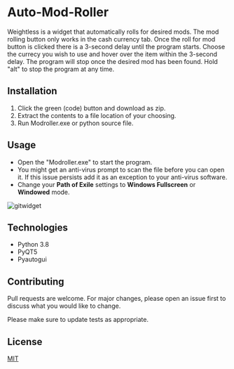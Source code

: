 # Auto-Mod-Roller 
Weightless is a widget that automatically rolls for desired mods. The mod rolling button only works in the cash currency tab. Once the roll for mod button is clicked there is a 3-second delay until the program starts. Choose the currecy you wish to use and hover over the item within the 3-second delay. The program will stop once the desired mod has been found. Hold "alt" to stop the program at any time. 


## Installation 
1. Click the green (code) button and download as zip. 
2. Extract the contents to a file location of your choosing.
3. Run Modroller.exe or python source file. 


## Usage
- Open the "Modroller.exe" to start the program. 
- You might get an anti-virus prompt to scan the file before you can open it. If this issue persists add it as an exception to your anti-virus software. 
- Change your __Path of Exile__ settings to __Windows Fullscreen__ or __Windowed__ mode. 

![gitwidget](https://user-images.githubusercontent.com/56834461/224456370-92c121a4-3b0e-48bc-90e6-ea2acf3346db.png)

## Technologies 
- Python 3.8 
- PyQT5
- Pyautogui


## Contributing
Pull requests are welcome. For major changes, please open an issue first to discuss what you would like to change.

Please make sure to update tests as appropriate.

## License
[MIT](https://choosealicense.com/licenses/mit/)
